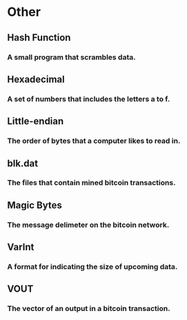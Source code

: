 #   Other<br>

##  Hash Function<br>
### A small program that scrambles data.<br>

##  Hexadecimal<br>
### A set of numbers that includes the letters a to f.<br>

##  Little-endian<br>
### The order of bytes that a computer likes to read in.<br>

##  blk.dat<br>
### The files that contain mined bitcoin transactions.<br>

##  Magic Bytes<br>
### The message delimeter on the bitcoin network.<br>

##  VarInt<br>
### A format for indicating the size of upcoming data.<br>

##  VOUT<br>
### The vector of an output in a bitcoin transaction.<br>
